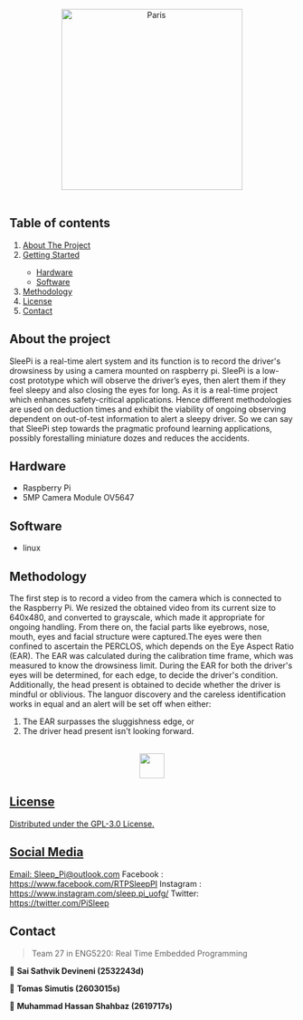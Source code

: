 <!-- PROJECT LOGO -->
<br />
<div align="center">
    <img src="https://user-images.githubusercontent.com/73529936/114861442-2f34e780-9de5-11eb-8a82-76c7db7b4bd9.png" alt="Paris" height="320">
  </a>
</div>
<br />

## Table of contents
<ol>
    <li><a href="#about-the-project">About The Project</a></li>
    <li><a href="#getting-started">Getting Started</a></li>
      <ul>
      <li><a href="#Hardware">Hardware</a</li>
      <li><a href="#Software">Software</a</li>
      </ul>
    <li><a href="#Methodology">Methodology</a></li>
    <li><a href="#license">License</a></li>
    <li><a href="#contact">Contact</a></li>
</ol>
         
## About the project         
SleePi is a real-time alert system and its function is to record the driver's drowsiness by using a camera mounted on raspberry pi. SleePi is a low-cost prototype which will observe the driver’s eyes, then alert them if they feel sleepy and also closing the eyes for long. As it is a real-time project which enhances safety-critical applications. Hence different methodologies are used on deduction times and exhibit the viability of ongoing observing dependent on out-of-test information to alert a sleepy driver. So we can say that SleePi step towards the pragmatic profound learning applications, possibly forestalling miniature dozes and reduces the accidents.

## Hardware
- Raspberry Pi
- 5MP Camera Module OV5647

## Software
- linux



## Methodology
The first step is to record a video from the camera which is connected to the Raspberry Pi. We resized the obtained video from its current size to 640x480, and converted to grayscale, which made it appropriate for ongoing handling. From there on, the facial parts like eyebrows, nose, mouth, eyes and facial structure were captured.The eyes were then confined to ascertain the PERCLOS, which depends on the Eye Aspect Ratio (EAR). The EAR was calculated during the calibration time frame, which was measured to know the drowsiness limit. During the EAR for both the driver's eyes will be determined, for each edge, to decide the driver's condition. Additionally, the head present is obtained to decide whether the driver is mindful or oblivious. The languor discovery and the careless identification works in equal and an alert will be set off when either:
1. The EAR surpasses the sluggishness edge, or
2. The driver head present isn't looking forward.
<p align="center">
   </br>
   <a href="https://drive.google.com/file/d/1GYySi0OvmA4BjbVHNCkL5UcyptOgmjX4/view?usp=sharing"><img  src="Downloads/fb_logo.png"  width="44" height="44">

## License
Distributed under the GPL-3.0 License.

## Social Media 
Email: Sleep_Pi@outlook.com
Facebook : https://www.facebook.com/RTPSleepPI
Instagram : https://www.instagram.com/sleep.pi_uofg/
Twitter: https://twitter.com/PiSleep
## Contact
>Team 27 in ENG5220: Real Time Embedded Programming

👤 **Sai Sathvik Devineni (2532243d)**

👤 **Tomas Simutis (2603015s)**

👤 **Muhammad Hassan Shahbaz (2619717s)**



